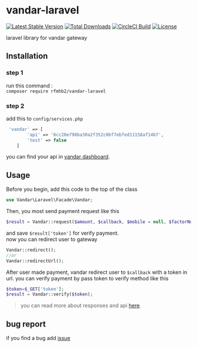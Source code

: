 # vandar-laravel
[![Latest Stable Version](https://poser.pugx.org/rfmhb2/vandar-laravel/v)](//packagist.org/packages/rfmhb2/vandar-laravel) [![Total Downloads](https://poser.pugx.org/rfmhb2/vandar-laravel/downloads)](//packagist.org/packages/rfmhb2/vandar-laravel) [![CircleCI Build](https://poser.pugx.org/rfmhb2/vandar-laravel/circleci)](//packagist.org/packages/rfmhb2/vandar-laravel) [![License](https://poser.pugx.org/rfmhb2/vandar-laravel/license)](//packagist.org/packages/rfmhb2/vandar-laravel)

laravel library for vandar gateway

## Installation  
### step 1  
run this command :  
``composer require rfmhb2/vandar-laravel``  
### step 2  
add this to ``config/services.php``   
```php 
 'vandar' => [
        'api' => '6cc20e798ba30a2f352c0bf7ebfed11158af14b7',
        'test' => false
    ]
```
you can find your api in [vandar dashboard](https://dash.vandar.io).  
## Usage
Before you begin, add this code to  the top of the class
```php
use Vandar\Laravel\Facade\Vandar;
```
Then, you most send payment request like this
```php
$result = Vandar::request($amount, $callback, $mobile = null, $factorNumber = null, $description = null)

```
and save ``$result['token']`` for verify payment.  
now you can redirect user to gateway
```php
Vandar::redirect();
//or 
Vandar::redirectUrl();
```
After user made payment, vandar redirect user to ``$callback`` with a token in url. you can verify payment by pass token to verify method like this
```php
$token=$_GET['token'];
$result = Vandar::verify($token);
```
> you can read more about responses and api [here](https://docs.vandar.io/).
## bug report
if you find a bug add [issue](https://github.com/rfmhb2/vandar-laravel/issues)
